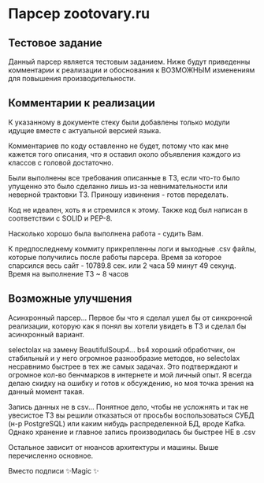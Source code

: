 # Парсер zootovary.ru
## Тестовое задание


   Данный парсер является тестовым заданием.
   Ниже будут приведенны комментарии к реализации и обоснования к ВОЗМОЖНЫМ изменениям для повышения производительности.

## Комментарии к реализации

  К указанному в документе стеку были добавлены только модули идущие вместе с актуальной версией языка.

  Комментариев по коду оставленно не будет, потому что как мне кажется того описания, что я оставил около объявления каждого из классов с головой достаточно.
  
  Были выполнены все требования описанные в ТЗ, если что-то было упущенно это было сделанно лишь из-за невнимательности или неверной трактовки ТЗ. Приношу извинения - готов переделать.
  
  Код не идеален, хоть я и стремился к этому. Также код был написан в соответствии с SOLID и PEP-8.
  
  Насколько хорошо была выполнена работа - судить Вам.
  
  К предпоследнему коммиту прикрепленны логи и выходные .csv файлы, которые получились после работы парсера.
  Время за которое спарсился весь сайт - 10789.8 сек. или 2 часа 59 минут 49 секунд.
  Время на выполнение ТЗ ~ 8 часов

## Возможные улучшения

  Асинхронный парсер... Первое бы что я сделал ушел бы от синхронной реализации, которую как я понял вы хотели увидеть в ТЗ и сделал бы асинхронный вариант.
  
  selectolax на замену BeautifulSoup4... bs4 хороший обработчик, он стабильный и у него огромное разнообразие методов, но selectolax несравнимо быстрее в тех же самых задачах. Это подтверждают и огромное кол-во бенчмарков в интернете и мой личный опыт. Я всегда делаю скидку на ошибку и готов к обсуждению, но моя точка зрения на данный момент такая.
  
  Запись данных не в csv... Понятное дело, чтобы не усложнять и так не увесистое ТЗ вы решили отказаться от просьбы воспользоваться СУБД (н-р PostgreSQL) или каким нибудь распределенной БД, вроде Kafka. Однако хранение и главное запись производилась бы быстрее НЕ в .csv
  
  Остальное зависит от нюансов архитектуры и машины. Выше перечисленно основное.
  
  Вместо подписи  ✨Magic ✨